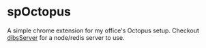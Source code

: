 # spOctopus
A simple chrome extension for my office's Octopus setup. Checkout [dibsServer](https://github.com/aronduby/dibsServer) for a node/redis server to use.